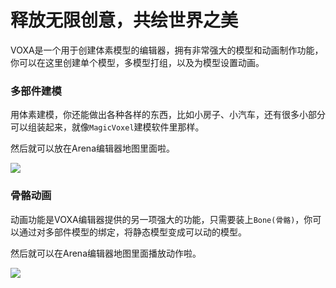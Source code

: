 # 释放无限创意，共绘世界之美

 VOXA是一个用于创建体素模型的编辑器，拥有非常强大的模型和动画制作功能，你可以在这里创建单个模型，多模型打组，以及为模型设置动画。

### 多部件建模
用体素建模，你还能做出各种各样的东西，比如小房子、小汽车，还有很多小部分可以组装起来，就像`MagicVoxel`建模软件里那样。

然后就可以放在Arena编辑器地图里面啦。

![](/QQ20241112-214102.png)

### 骨骼动画
动画功能是VOXA编辑器提供的另一项强大的功能，只需要装上`Bone(骨骼)`，你可以通过对多部件模型的绑定，将静态模型变成可以动的模型。

然后就可以在Arena编辑器地图里面播放动作啦。

![](https://static.codemao.cn/pickduck/SyCqh0xzJe.gif?hash=FkMIPKOg9ObJeqUevZMHF_ln4g0u)






